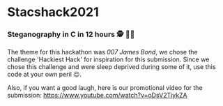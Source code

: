 # Stacshack2021

### Steganography in C in 12 hours :detective: :female_detective:

The theme for this hackathon was *007 James Bond*, we chose the challenge
'Hackiest Hack' for inspiration for this submission. Since we chose this challenge and were
sleep deprived during some of it, use this code at your own peril :wink:.

Also, if you want a good laugh, here is our promotional video for the submission:
https://www.youtube.com/watch?v=oDsV2TiykZA
